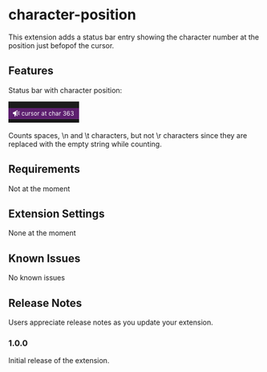 # character-position

This extension adds a status bar entry showing the character number at the position just befopof the cursor.

## Features

Status bar with character position:

![Character position](https://github.com/kyrcha/character-position/raw/master/images/char-pos.png)

Counts spaces, \n and \t characters, but not \r characters since they are replaced with the empty string while counting.

## Requirements

Not at the moment

## Extension Settings

None at the moment

## Known Issues

No known issues

## Release Notes

Users appreciate release notes as you update your extension.

### 1.0.0

Initial release of the extension.
